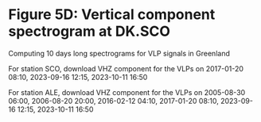 # Figure 5D: Vertical component spectrogram at DK.SCO

Computing 10 days long spectrograms for VLP signals in Greenland

For station SCO, download VHZ component for the VLPs on 2017-01-20 08:10, 2023-09-16 12:15, 2023-10-11 16:50

For station ALE, download VHZ component for the VLPs on 2005-08-30 06:00, 2006-08-20 20:00, 2016-02-12 04:10, 2017-01-20 08:10, 2023-09-16 12:15, 2023-10-11 16:50

